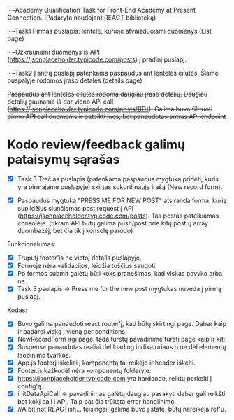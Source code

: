 ~~Academy Qualification Task for Front-End Academy at Present Connection.
(Padaryta naudojant REACT biblioteką)

~~Task1
Pirmas puslapis: lentelė, kurioje atvaizduojami duomenys (List page)

~~Užkraunami duomenys iš API (https://jsonplaceholder.typicode.com/posts) į pradinį puslapį.

~~Task2
Į antrą puslapį patenkama paspaudus ant lentelės eilutės. Šiame puspalyje rodomos įrašo detalės (details page)

~~Paspaudus ant lentelės eilutės rodoma daugiau įrašo detalių. Daugiau detalių gaunama iš dar vieno API call (https://jsonplaceholder.typicode.com/posts/{ID}).
Galima buvo filtruoti pirmo API call duomenis ir pateikti juos, bet panaudotas antras API endpoint~~

# Kodo review/feedback galimų pataisymų sąrašas

- [x] Task 3
      Trečias puslapis (patenkama paspaudus mygtuką pridėti, kuris yra pirmajame puslapyje) skirtas sukurti naują įrašą (New record form).

- [x] Paspaudus mygtuką "PRESS ME FOR NEW POST" atsiranda forma, kurią supildžius siunčiamas post request į API (https://jsonplaceholder.typicode.com/posts). Tas postas pateikiamas consolėje.
      (tikram API būtų galima push/post prie kitų post'ų array duombazėj, bet čia tik į konsolę parodo)

Funkcionalumas:

- [x] Truputį footer'is ne vietoj details puslapyje.
- [x] Formoje nėra validacijos, leidžia tuščius saugoti.
- [x] Po formos submit galėtų būti koks pranešimas, kad viskas pavyko arba ne.
- [x] Task 3 psulapis -> Press me for the new post mygtukas nuveda į pirmą puslapį.

Kodas:

- [x] Buvo galima panaudoti react router'į, kad būtų skirtingi page. Dabar kaip ir padarei viską į vieną per conditions.
- [x] NewRecordForm irgi page, tada turėtų pavadinime turėti page kaip ir kiti.
- [x] Suspense panaudotas realiai dėl loading indikatoriaus o ne dėl elementų laodinimo tvarkos.
- [x] App.js footerį iškėliai į komponentą tai reikėjo ir header iškelti.
- [x] Footer.js kažkodėl nėra komponentų folderyje.
- [x] https://jsonplaceholder.typicode.com yra hardcode, reiktų perkelti į config'ą.
- [x] initDataApiCall -> pavadinimas galėtų daugiau pasakyti dabar gali reikšti bet kokį call į API. Taip pat čia trūksta error handlinimo.
- [x] //A bit not REACTish... teisingai, galima buvo į state, būtų nereikėja ref'u.
